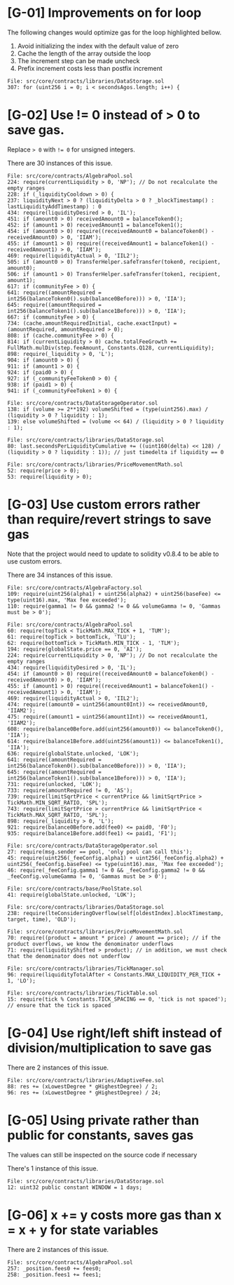 # [G-01] Improvements on for loop

The following changes would optimize gas for the loop highlighted bellow.

1. Avoid initializing the index with the default value of zero
2. Cache the length of the array outside the loop
3. The increment step can be made uncheck
4. Prefix increment costs less than postfix increment

```
File: src/core/contracts/libraries/DataStorage.sol
307: for (uint256 i = 0; i < secondsAgos.length; i++) {
```

# [G-02] Use != 0 instead of > 0 to save gas.

Replace `> 0` with `!= 0` for unsigned integers.

There are 30 instances of this issue.

```
File: src/core/contracts/AlgebraPool.sol
224: require(currentLiquidity > 0, 'NP'); // Do not recalculate the empty ranges
228: if (_liquidityCooldown > 0) {
237: liquidityNext > 0 ? (liquidityDelta > 0 ? _blockTimestamp() : lastLiquidityAddTimestamp) : 0
434: require(liquidityDesired > 0, 'IL');
451: if (amount0 > 0) receivedAmount0 = balanceToken0();
452: if (amount1 > 0) receivedAmount1 = balanceToken1();
454: if (amount0 > 0) require((receivedAmount0 = balanceToken0() - receivedAmount0) > 0, 'IIAM');
455: if (amount1 > 0) require((receivedAmount1 = balanceToken1() - receivedAmount1) > 0, 'IIAM');
469: require(liquidityActual > 0, 'IIL2');
505: if (amount0 > 0) TransferHelper.safeTransfer(token0, recipient, amount0);
506: if (amount1 > 0) TransferHelper.safeTransfer(token1, recipient, amount1);
617: if (communityFee > 0) {
641: require((amountRequired = int256(balanceToken0().sub(balance0Before))) > 0, 'IIA');
645: require((amountRequired = int256(balanceToken1().sub(balance1Before))) > 0, 'IIA');
667: if (communityFee > 0) {
734: (cache.amountRequiredInitial, cache.exactInput) = (amountRequired, amountRequired > 0);
808: if (cache.communityFee > 0) {
814: if (currentLiquidity > 0) cache.totalFeeGrowth += FullMath.mulDiv(step.feeAmount, Constants.Q128, currentLiquidity);
898: require(_liquidity > 0, 'L');
904: if (amount0 > 0) {
911: if (amount1 > 0) {
924: if (paid0 > 0) {
927: if (_communityFeeToken0 > 0) {
938: if (paid1 > 0) {
941: if (_communityFeeToken1 > 0) {
```

```
File: src/core/contracts/DataStorageOperator.sol
138: if (volume >= 2**192) volumeShifted = (type(uint256).max) / (liquidity > 0 ? liquidity : 1);
139: else volumeShifted = (volume << 64) / (liquidity > 0 ? liquidity : 1);
```

```
File: src/core/contracts/libraries/DataStorage.sol
80: last.secondsPerLiquidityCumulative += ((uint160(delta) << 128) / (liquidity > 0 ? liquidity : 1)); // just timedelta if liquidity == 0
```

```
File: src/core/contracts/libraries/PriceMovementMath.sol
52: require(price > 0);
53: require(liquidity > 0);
```

# [G-03] Use custom errors rather than require/revert strings to save gas

Note that the project would need to update to solidity v0.8.4 to be able to use custom errors.

There are 34 instances of this issue.


```
File: src/core/contracts/AlgebraFactory.sol
109: require(uint256(alpha1) + uint256(alpha2) + uint256(baseFee) <= type(uint16).max, 'Max fee exceeded');
110: require(gamma1 != 0 && gamma2 != 0 && volumeGamma != 0, 'Gammas must be > 0');
```

```
File: src/core/contracts/AlgebraPool.sol
60: require(topTick < TickMath.MAX_TICK + 1, 'TUM');
61: require(topTick > bottomTick, 'TLU');
62: require(bottomTick > TickMath.MIN_TICK - 1, 'TLM');
194: require(globalState.price == 0, 'AI');
224: require(currentLiquidity > 0, 'NP'); // Do not recalculate the empty ranges
434: require(liquidityDesired > 0, 'IL');
454: if (amount0 > 0) require((receivedAmount0 = balanceToken0() - receivedAmount0) > 0, 'IIAM');
455: if (amount1 > 0) require((receivedAmount1 = balanceToken1() - receivedAmount1) > 0, 'IIAM');
469: require(liquidityActual > 0, 'IIL2');
474: require((amount0 = uint256(amount0Int)) <= receivedAmount0, 'IIAM2');
475: require((amount1 = uint256(amount1Int)) <= receivedAmount1, 'IIAM2');
608: require(balance0Before.add(uint256(amount0)) <= balanceToken0(), 'IIA');
614: require(balance1Before.add(uint256(amount1)) <= balanceToken1(), 'IIA');
636: require(globalState.unlocked, 'LOK');
641: require((amountRequired = int256(balanceToken0().sub(balance0Before))) > 0, 'IIA');
645: require((amountRequired = int256(balanceToken1().sub(balance1Before))) > 0, 'IIA');
731: require(unlocked, 'LOK');
733: require(amountRequired != 0, 'AS');
739: require(limitSqrtPrice < currentPrice && limitSqrtPrice > TickMath.MIN_SQRT_RATIO, 'SPL');
743: require(limitSqrtPrice > currentPrice && limitSqrtPrice < TickMath.MAX_SQRT_RATIO, 'SPL');
898: require(_liquidity > 0, 'L');
921: require(balance0Before.add(fee0) <= paid0, 'F0');
935: require(balance1Before.add(fee1) <= paid1, 'F1');
```

```
File: src/core/contracts/DataStorageOperator.sol
27: require(msg.sender == pool, 'only pool can call this');
45: require(uint256(_feeConfig.alpha1) + uint256(_feeConfig.alpha2) + uint256(_feeConfig.baseFee) <= type(uint16).max, 'Max fee exceeded');
46: require(_feeConfig.gamma1 != 0 && _feeConfig.gamma2 != 0 && _feeConfig.volumeGamma != 0, 'Gammas must be > 0');
```

```
File: src/core/contracts/base/PoolState.sol
41: require(globalState.unlocked, 'LOK');
```

```
File: src/core/contracts/libraries/DataStorage.sol
238: require(lteConsideringOverflow(self[oldestIndex].blockTimestamp, target, time), 'OLD');
```

```
File: src/core/contracts/libraries/PriceMovementMath.sol
70: require((product = amount * price) / amount == price); // if the product overflows, we know the denominator underflows
71: require(liquidityShifted > product); // in addition, we must check that the denominator does not underflow
```

```
File: src/core/contracts/libraries/TickManager.sol
96: require(liquidityTotalAfter < Constants.MAX_LIQUIDITY_PER_TICK + 1, 'LO');
```

```
File: src/core/contracts/libraries/TickTable.sol
15: require(tick % Constants.TICK_SPACING == 0, 'tick is not spaced'); // ensure that the tick is spaced
```

# [G-04] Use right/left shift instead of division/multiplication to save gas

There are 2 instances of this issue.

```
File: src/core/contracts/libraries/AdaptiveFee.sol
88: res += (xLowestDegree * gHighestDegree) / 2;
96: res += (xLowestDegree * gHighestDegree) / 24;
```

# [G-05] Using private rather than public for constants, saves gas

The values can still be inspected on the source code if necessary

There's 1 instance of this issue.

```
File: src/core/contracts/libraries/DataStorage.sol
12: uint32 public constant WINDOW = 1 days;
```

# [G-06] x += y costs more gas than x = x + y for state variables

There are 2 instances of this issue.

```
File: src/core/contracts/AlgebraPool.sol
257: _position.fees0 += fees0;
258: _position.fees1 += fees1;
```
